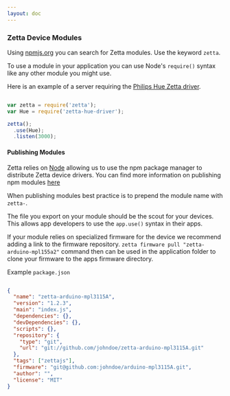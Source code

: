 ```yaml
---
layout: doc
---
```


### Zetta Device Modules

Using [npmjs.org](npmjs.org) you can search for Zetta modules. Use the keyword
`zetta`.

To use a module in your application you can use Node's `require()` syntax like
any other module you might use.

Here is an example of a server requiring the [Philips Hue Zetta driver](https://www.npmjs.org/package/zetta-hue-driver).

```js

var zetta = require('zetta');
var Hue = require('zetta-hue-driver');

zetta();
  .use(Hue);
  .listen(3000);

```

#### Publishing Modules

Zetta relies on [Node](http://nodejs.org) allowing us to use the npm package manager to distribute Zetta
device drivers. You can find more information on publishing npm modules [here](https://www.npmjs.org/doc/misc/npm-developers.html)

When publishing modules best practice is to prepend the module name with `zetta-`.

The file you export on your module should be the scout for your devices. This
allows app developers to use the `app.use()` syntax in their apps.

If your module relies on specialized firmware for the device we recommend adding
a link to the firmware repository. `zetta firmware pull "zetta-arduino-mpl155a2"` command
then can be used in the application folder to clone your firmware to the apps firmware
directory.

Example `package.json`

```json

{
  "name": "zetta-arduino-mpl3115A",
  "version": "1.2.3",
  "main": "index.js",
  "dependencies": {},
  "devDependencies": {},
  "scripts": {},
  "repository": {
    "type": "git",
    "url": "git://github.com/johndoe/zetta-arduino-mpl3115A.git"
  },
  "tags": ["zettajs"],
  "firmware": "git@github.com:johndoe/arduino-mpl3115A.git",
  "author": "",
  "license": "MIT"
}

```
